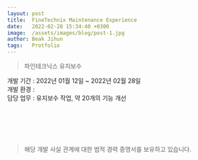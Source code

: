 ```yaml
---
layout: post
title:  FineTechnix Maintenance Experience
date:   2022-02-28 15:34:40 +0300
image:  /assets/images/blog/post-1.jpg
author: Beak Jihun
tags:   Protfolio
---
```


> 파인테크닉스 유지보수

개발 기간 : 2022년 01월 12일 ~ 2022년 02월 28일 <br/>
개발 환경 :  <br/>
담당 업무 : 유지보수 작업, 약 20개의 기능 개선  
<br/>  
<br/>  
<br/>

> 해당 개발 사실 관계에 대한 법적 경력 증명서를 보유하고 있습니다.
